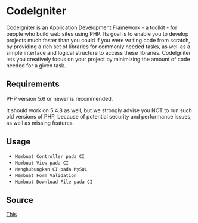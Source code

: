 # CodeIgniter 

CodeIgniter is an Application Development Framework - a toolkit - for people who build web sites using PHP. Its goal is to enable you to develop projects much faster than you could if you were writing code from scratch, by providing a rich set of libraries for commonly needed tasks, as well as a simple interface and logical structure to access these libraries. CodeIgniter lets you creatively focus on your project by minimizing the amount of code needed for a given task.

## Requirements

PHP version 5.6 or newer is recommended.

It should work on 5.4.8 as well, but we strongly advise you NOT to run such old versions of PHP, because of potential security and performance issues, as well as missing features.


## Usage
-  `Membuat Controller pada CI`
-  `Membuat View pada CI`
-  `Menghubungkan CI pada MySQL`
-  `Membuat Form Validation`
-  `Membuat Download File pada CI`

## Source
[This](https://www.malasngoding.com/category/codeigniter/)
